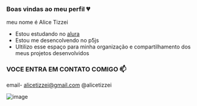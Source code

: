 ### Boas vindas ao meu perfil 💔
meu nome é Alice Tizzei


- Estou estudando no [alura](https://cursos.alura.com.br)
- Estou me desencolvendo no p5js
- Ultilizo esse espaço para minha organização e compartilhamento dos meus projetos desenvolvidos

### VOCE ENTRA EM CONTATO COMIGO 📫 
email- alicetizzei@gmail.com
@alicetizzei

![image](https://github.com/alicetizzei/alicetizzei/assets/169301998/11bfccd1-077a-4ab2-a739-2ab9cb2033c7)

